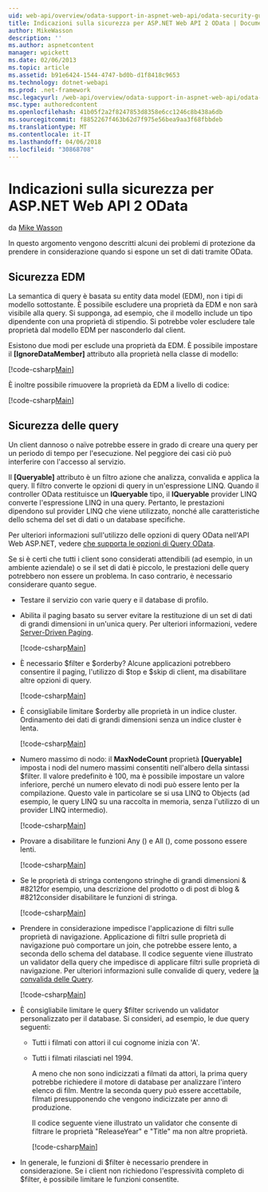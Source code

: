 ```yaml
---
uid: web-api/overview/odata-support-in-aspnet-web-api/odata-security-guidance
title: Indicazioni sulla sicurezza per ASP.NET Web API 2 OData | Documenti Microsoft
author: MikeWasson
description: ''
ms.author: aspnetcontent
manager: wpickett
ms.date: 02/06/2013
ms.topic: article
ms.assetid: b91e6424-1544-4747-bd0b-d1f8418c9653
ms.technology: dotnet-webapi
ms.prod: .net-framework
msc.legacyurl: /web-api/overview/odata-support-in-aspnet-web-api/odata-security-guidance
msc.type: authoredcontent
ms.openlocfilehash: 41b05f2a2f8247853d8358e6cc1246c8b438a6db
ms.sourcegitcommit: f8852267f463b62d7f975e56bea9aa3f68fbbdeb
ms.translationtype: MT
ms.contentlocale: it-IT
ms.lasthandoff: 04/06/2018
ms.locfileid: "30868708"
---
```

<a name="security-guidance-for-aspnet-web-api-2-odata"></a>Indicazioni sulla sicurezza per ASP.NET Web API 2 OData
====================
da [Mike Wasson](https://github.com/MikeWasson)

In questo argomento vengono descritti alcuni dei problemi di protezione da prendere in considerazione quando si espone un set di dati tramite OData.

## <a name="edm-security"></a>Sicurezza EDM

La semantica di query è basata su entity data model (EDM), non i tipi di modello sottostante. È possibile escludere una proprietà da EDM e non sarà visibile alla query. Si supponga, ad esempio, che il modello include un tipo dipendente con una proprietà di stipendio. Si potrebbe voler escludere tale proprietà dal modello EDM per nasconderlo dal client.

Esistono due modi per esclude una proprietà da EDM. È possibile impostare il **[IgnoreDataMember]** attributo alla proprietà nella classe di modello:

[!code-csharp[Main](odata-security-guidance/samples/sample1.cs)]

È inoltre possibile rimuovere la proprietà da EDM a livello di codice:

[!code-csharp[Main](odata-security-guidance/samples/sample2.cs)]

## <a name="query-security"></a>Sicurezza delle query

Un client dannoso o naïve potrebbe essere in grado di creare una query per un periodo di tempo per l'esecuzione. Nel peggiore dei casi ciò può interferire con l'accesso al servizio.

Il **[Queryable]** attributo è un filtro azione che analizza, convalida e applica la query. Il filtro converte le opzioni di query in un'espressione LINQ. Quando il controller OData restituisce un **IQueryable** tipo, il **IQueryable** provider LINQ converte l'espressione LINQ in una query. Pertanto, le prestazioni dipendono sul provider LINQ che viene utilizzato, nonché alle caratteristiche dello schema del set di dati o un database specifiche.

Per ulteriori informazioni sull'utilizzo delle opzioni di query OData nell'API Web ASP.NET, vedere [che supporta le opzioni di Query OData](supporting-odata-query-options.md).

Se si è certi che tutti i client sono considerati attendibili (ad esempio, in un ambiente aziendale) o se il set di dati è piccolo, le prestazioni delle query potrebbero non essere un problema. In caso contrario, è necessario considerare quanto segue.

- Testare il servizio con varie query e il database di profilo.
- Abilita il paging basato su server evitare la restituzione di un set di dati di grandi dimensioni in un'unica query. Per ulteriori informazioni, vedere [Server-Driven Paging](supporting-odata-query-options.md#server-paging). 

    [!code-csharp[Main](odata-security-guidance/samples/sample3.cs)]
- È necessario $filter e $orderby? Alcune applicazioni potrebbero consentire il paging, l'utilizzo di $top e $skip di client, ma disabilitare altre opzioni di query. 

    [!code-csharp[Main](odata-security-guidance/samples/sample4.cs)]
- È consigliabile limitare $orderby alle proprietà in un indice cluster. Ordinamento dei dati di grandi dimensioni senza un indice cluster è lenta. 

    [!code-csharp[Main](odata-security-guidance/samples/sample5.cs)]
- Numero massimo di nodo: il **MaxNodeCount** proprietà **[Queryable]** imposta i nodi del numero massimi consentiti nell'albero della sintassi $filter. Il valore predefinito è 100, ma è possibile impostare un valore inferiore, perché un numero elevato di nodi può essere lento per la compilazione. Questo vale in particolare se si usa LINQ to Objects (ad esempio, le query LINQ su una raccolta in memoria, senza l'utilizzo di un provider LINQ intermedio). 

    [!code-csharp[Main](odata-security-guidance/samples/sample6.cs)]
- Provare a disabilitare le funzioni Any () e All (), come possono essere lenti. 

    [!code-csharp[Main](odata-security-guidance/samples/sample7.cs)]
- Se le proprietà di stringa contengono stringhe di grandi dimensioni & #8212for esempio, una descrizione del prodotto o di post di blog & #8212consider disabilitare le funzioni di stringa. 

    [!code-csharp[Main](odata-security-guidance/samples/sample8.cs)]
- Prendere in considerazione impedisce l'applicazione di filtri sulle proprietà di navigazione. Applicazione di filtri sulle proprietà di navigazione può comportare un join, che potrebbe essere lento, a seconda dello schema del database. Il codice seguente viene illustrato un validator della query che impedisce di applicare filtri sulle proprietà di navigazione. Per ulteriori informazioni sulle convalide di query, vedere [la convalida delle Query](supporting-odata-query-options.md#query-validation). 

    [!code-csharp[Main](odata-security-guidance/samples/sample9.cs)]
- È consigliabile limitare le query $filter scrivendo un validator personalizzato per il database. Si consideri, ad esempio, le due query seguenti: 

  - Tutti i filmati con attori il cui cognome inizia con 'A'.
  - Tutti i filmati rilasciati nel 1994.

    A meno che non sono indicizzati a filmati da attori, la prima query potrebbe richiedere il motore di database per analizzare l'intero elenco di film. Mentre la seconda query può essere accettabile, filmati presupponendo che vengono indicizzate per anno di produzione.

    Il codice seguente viene illustrato un validator che consente di filtrare le proprietà "ReleaseYear" e "Title" ma non altre proprietà.

    [!code-csharp[Main](odata-security-guidance/samples/sample10.cs)]
- In generale, le funzioni di $filter è necessario prendere in considerazione. Se i client non richiedono l'espressività completo di $filter, è possibile limitare le funzioni consentite.
